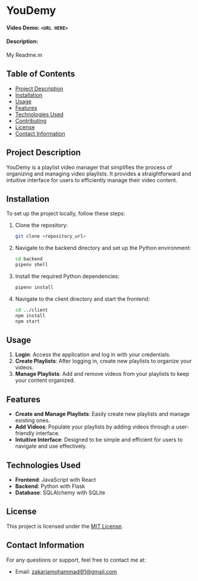 # YouDemy

#### Video Demo:  `<URL HERE>`
#### Description:
My Readme.m

## Table of Contents

- [Project Description](#project-description)
- [Installation](#installation)
- [Usage](#usage)
- [Features](#features)
- [Technologies Used](#technologies-used)
- [Contributing](#contributing)
- [License](#license)
- [Contact Information](#contact-information)

## Project Description

YouDemy is a playlist video manager that simplifies the process of organizing and managing video playlists. It provides a straightforward and intuitive interface for users to efficiently manage their video content.

## Installation

To set up the project locally, follow these steps:

1. Clone the repository:

   ```bash
   git clone <repository_url>
   ```

2. Navigate to the backend directory and set up the Python environment:

   ```bash
   cd backend
   pipenv shell
   ```

3. Install the required Python dependencies:

   ```bash
   pipenv install
   ```

4. Navigate to the client directory and start the frontend:

   ```bash
   cd ../client
   npm install
   npm start
   ```

## Usage

1. **Login**: Access the application and log in with your credentials.
2. **Create Playlists**: After logging in, create new playlists to organize your videos.
3. **Manage Playlists**: Add and remove videos from your playlists to keep your content organized.

## Features

- **Create and Manage Playlists**: Easily create new playlists and manage existing ones.
- **Add Videos**: Populate your playlists by adding videos through a user-friendly interface.
- **Intuitive Interface**: Designed to be simple and efficient for users to navigate and use effectively.

## Technologies Used

- **Frontend**: JavaScript with React
- **Backend**: Python with Flask
- **Database**: SQLAlchemy with SQLite

## License

This project is licensed under the [MIT License](LICENSE).

## Contact Information

For any questions or support, feel free to contact me at:
- Email: zakariamohammadi91@gmail.com
